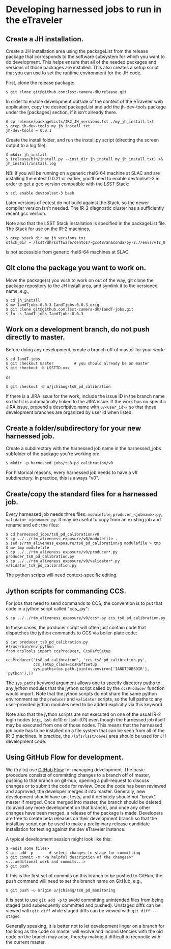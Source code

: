 # Developing harnessed jobs to run in the eTraveler

## Create a JH installation.

Create a JH installation area using the packageList from the release
package that corresponds to the software subsystem for which you want
to do development.  This helps ensure that all of the needed packages
and versions of those packages are installed.  This also creates a
setup script that you can use to set the runtime environment for the
JH code.

First, clone the release package:
```
$ git clone git@github.com:lsst-camera-dh/release.git
```

In order to enable development outside of the context of the eTraveler
web application, copy the desired packageList and add the jh-dev-tools
package under the [packages] section, if it isn't already there.
```
$ cp release/packageLists/IR2_JH_versions.txt ./my_jh_install.txt
$ grep jh-dev-tools my_jh_install.txt
jh-dev-tools = 0.0.1
```

Create the install folder, and run the install.py script (directing
the screen output to a log file):
```
$ mkdir jh_install
$ (release/bin/install.py --inst_dir jh_install my_jh_install.txt) >& jh_install/install.log
```

NB: If you will be running on a generic rhel6-64 machine at SLAC and
are installing the eotest 0.0.21 or earlier, you'll need to enable
devtoolset-3 in order to get a gcc version compatible with the LSST
Stack:
```
$ scl enable devtoolset-3 bash
```
Later versions of eotest do not build against the Stack, so the newer
compiler version isn't needed.  The IR-2 diagnostic cluster has a
sufficiently recent gcc version.

Note also that the LSST Stack installation is specified in the
packageList file.  The Stack for use on the IR-2 machines,
```
$ grep stack_dir my_jh_versions.txt
stack_dir = /lsst/dh/software/centos7-gcc48/anaconda/py-2.7/envs/v12_0
```
is not accessible from generic rhel6-64 machines at SLAC.

## Git clone the package you want to work on.

Move the package(s) you wish to work on out of the way, git clone the
package repository to the JH install area, and symlink it to the
versioned name, e.g.,
```
$ cd jh_install
$ mv IandTjobs-0.0.3 IandTjobs-0.0.3_orig
$ git clone git@github.com:lsst-camera-dh/IandT-jobs.git
$ ln -s IandT-jobs IandTjobs-0.0.3
```

## Work on a development branch, do not push directly to master.

Before doing any development, create a branch off of master for your
work:
```
$ cd IandT-jobs
$ git checkout master         # you should already be on master
$ git checkout -b LSSTTD-xxx
```
or
```
$ git checkout -b u/jchiang/ts8_pd_calibration
```
If there is a JIRA issue for the work, include the issue ID in the
branch name so that it is automatically linked to the JIRA issue.  If
the work has no specific JIRA issue, prepend a descriptive name with
`u/<user_id>/` so that those development branches are organized by
user id when listed.

## Create a folder/subdirectory for your new harnessed job.

Create a subdirectory with the harnessed job name in the harnessed_jobs
subfolder of the package you're working on:
```
$ mkdir -p harnessed_jobs/ts8_pd_calibration/v0
```
For historical reasons, every harnessed job needs to have a v#
subdirectory.  In practice, this is always "v0".

## Create/copy the standard files for a harnessed job.

Every harnessed job needs three files: `modulefile`,
`producer_<jobname>.py`, `validator_<jobname>.py`.  It may be useful to
copy from an existing job and rename and edit the files:
```
$ cd harnessed_jobs/ts8_pd_calibration/v0
$ cp ../../rtm_aliveness_exposure/v0/modulefile .
$ sed s/rtm_aliveness_exposure/ts8_pd_calibration/g modulefile > tmp
$ mv tmp modulefile
$ cp ../../rtm_aliveness_exposure/v0/producer*.py producer_ts8_pd_calibration.py
$ cp ../../rtm_aliveness_exposure/v0/validator*.py validator_ts8_pd_calibration.py
```
The python scripts will need context-specific editing.

## Jython scripts for commanding CCS.

For jobs that need to send commands to CCS, the convention is to put
that code in a jython script called "ccs_<jobname>.py":
```
$ cp ../../rtm_aliveness_exposure/v0/ccs*.py ccs_ts8_pd_calibration.py
```

In these cases, the producer script will often just contain code that
dispatches the jython commands to CCS via boiler-plate code:
```
$ cat producer_ts8_pd_calibration.py
#!/usr/bin/env python
from ccsTools import ccsProducer, CcsRaftSetup

ccsProducer('ts8_pd_calibration', 'ccs_ts8_pd_calibration.py',
            ccs_setup_class=CcsRaftSetup,
            sys_paths=(os.path.join(os.environ['IANDTJOBSDIR'], 'python'),))
```
The `sys_paths` keyword argument allows one to specify directory paths
to any _jython_ modules that the jython script called by the
`ccsProducer` function would import.  Note that the jython scripts do
not share the same python environment as the `producer` and
`validator` scripts, so the full paths to any user-provided jython
modules need to be added explicitly via this keyword.

Note also that the jython scripts are not executed on one of the usual
IR-2 login nodes (e.g., lsst-dc10 or lsst-it01) even though the
harnessed job itself may be executed from one of those nodes.  This
means that the harnessed job code has to be installed on a file system
that can be seen from all of the IR-2 machines.  In practice, the
`/lnfs/lsst/devel` area should be used for JH development code.

## Using GitHub Flow for development.

We (try to) use [GitHub
Flow](https://guides.github.com/introduction/flow/) for managing
development.  The basic procedure consists of committing changes to a
branch off of master, pushing to that branch on git-hub, opening a
pull-request to discuss changes or to submit the code for review.
Once the code has been reviewed and approved, the developer merges it
into master.  Generally, new development should have unit tests, and
it definitely should not "break" master if merged.  Once merged into
master, the branch should be deleted (to avoid any more development on
that branch), and once any other changes have been merged, a release
of the package is made.  Developers are free to create beta releases
on their development branch so that the install.py script can be used
to make a preliminary release candidate installation for testing
against the dev eTraveler instance.

A typical development session might look like this:
```
$ <edit some files>
$ git add -p       # select changes to stage for committing
$ git commit -m "<a helpful description of the changes>"
<...additional work and commits...>
$ git push
```

If this is the first set of commits on this branch to be pushed to GitHub,
the push command will need to set the branch name on GitHub, e.g.,
```
$ git push -u origin u/jchiang/ts8_pd_monitoring
```
It is best to use `git add -p` to avoid committing unintended files
from being staged (and subsequently committed and pushed).  Unstaged
diffs can be viewed with `git diff` while staged diffs can be viewed
with `git diff --staged`.

Generally speaking, it is better not to let development linger on a
branch for too long as the code on master will evolve and
inconsistencies with the old code on the branch may arise, thereby
making it difficult to reconcile with the current master.
